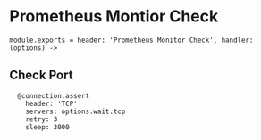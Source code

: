 
# Prometheus Montior Check

    module.exports = header: 'Prometheus Monitor Check', handler: (options) ->

## Check Port

      @connection.assert
        header: 'TCP'
        servers: options.wait.tcp
        retry: 3
        sleep: 3000
